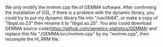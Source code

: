 We only modify the mvlmm.cpp file of GEMMA software. 
After confirming the installation of GSL, if there is a problem with the dynamic library, you could try to put my dynamic library file into "/usr/lib64", or make a copy of "libgsl.so.23" then rename it to "libgsl.so.25".
You also could download GEMMA source code(https://github.com/genetics-statistics/GEMMA) and replace this file "./GEMMA/src/mvlmm.cpp" by my "mvlmm.cpp", then recompile the Hi_RRM file.
